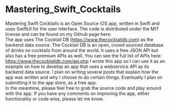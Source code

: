 # Mastering_Swift_Cocktails
Mastering Swift Cocktails is an Open Source iOS app, written in Swift and uses SwiftUI for the user interface.  The code is distributed under the MIT license and can be found on my Github page here:  
The app uses The Cocktail DB (https://www.thecocktaildb.com) as the backend data source.  The Cocktail DB is an open, crowd sourced database of drinks on cocktails from around the world.  It uses a free JSON API but also has a free premium APIs as well.  You can see the full list of APIs here:  https://www.thecocktaildb.com/api.php 
I wrote this app so I can use it as an example on how to develop an app that uses a webservice API as its backend data source.   I plan on writing several posts that explain how the app was written and why I choose to do certain things.  Eventually I plan on submitting it to the app store, as a free app.  
In the meantime, please feel free to grab the source code and play around with the app.  If you have any comments on improving the app, either functionality or code wise, please let me know.  
